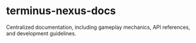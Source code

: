 # terminus-nexus-docs
Centralized documentation, including gameplay mechanics, API references, and development guidelines.
